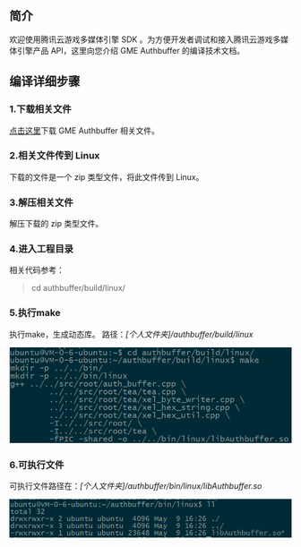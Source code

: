 ## 简介
欢迎使用腾讯云游戏多媒体引擎 SDK 。为方便开发者调试和接入腾讯云游戏多媒体引擎产品 API，这里向您介绍 GME Authbuffer 的编译技术文档。

## 编译详细步骤

### 1.下载相关文件

[点击这里](https://github.com/vcaisxcai/GME_Authbuffer/tree/master/authbuffer)下载 GME Authbuffer 相关文件。

### 2.相关文件传到 Linux

下载的文件是一个 zip 类型文件，将此文件传到 Linux。

### 3.解压相关文件

解压下载的 zip 类型文件。


### 4.进入工程目录

相关代码参考：
> cd authbuffer/build/linux/


### 5.执行make
执行make，生成动态库。
路径：*[个人文件夹]/authbuffer/build/linux*

![image](Image/a1.png)

### 6.可执行文件

可执行文件路径在：*[个人文件夹]/authbuffer/bin/linux/libAuthbuffer.so*

![image](Image/a2.png)
